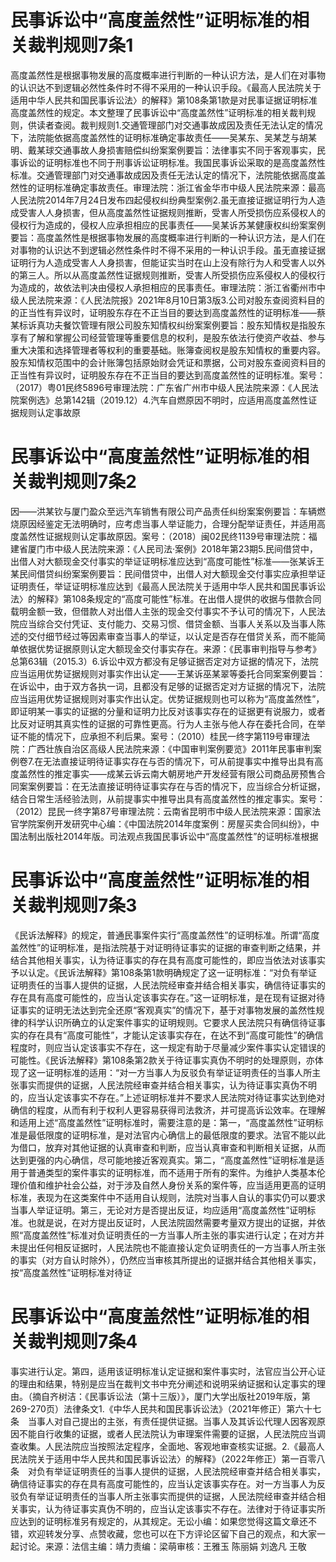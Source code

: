 # 民事诉讼中“高度盖然性”证明标准的相关裁判规则7条1

高度盖然性是根据事物发展的高度概率进行判断的一种认识方法，是人们在对事物的认识达不到逻辑必然性条件时不得不采用的一种认识手段。《最高人民法院关于适用中华人民共和国民事诉讼法〉的解释》第108条第1款是对民事证据证明标准高度盖然性的规定。本文整理了民事诉讼中“高度盖然性”证明标准的相关裁判规则，供读者查阅。裁判规则1.交通管理部门对交通事故成因及责任无法认定的情况下，法院能依据高度盖然性的证明标准确定事故责任——吴某东、吴某芝与胡某明、戴某球交通事故人身损害赔偿纠纷案案例要旨：法律事实不同于客观事实，民事诉讼的证明标准也不同于刑事诉讼证明标准。我国民事诉讼采取的是高度盖然性标准。交通管理部门对交通事故成因及责任无法认定的情况下，法院能依据高度盖然性的证明标准确定事故责任。审理法院：浙江省金华市中级人民法院来源：最高人民法院2014年7月24日发布四起侵权纠纷典型案例2.虽无直接证据证明行为人造成受害人人身损害，但从高度盖然性证据规则推断，受害人所受损伤应系侵权人的侵权行为造成的，侵权人应承担相应的民事责任——吴某诉苏某健康权纠纷案案例要旨：高度盖然性是根据事物发展的高度概率进行判断的一种认识方法，是人们在对事物的认识达不到逻辑必然性条件时不得不采用的一种认识手段。虽无直接证据证明行为人造成受害人人身损害，但能证实当时在山上没有除行为人和受害人以外的第三人。所以从高度盖然性证据规则推断，受害人所受损伤应系侵权人的侵权行为造成的，故依法判决由侵权人承担相应的民事责任。审理法院：浙江省衢州市中级人民法院来源：《人民法院报》2021年8月10日第3版3.公司对股东查阅资料目的的正当性有异议时，证明股东存在不正当目的要达到高度盖然性的证明标准——蔡某标诉真功夫餐饮管理有限公司股东知情权纠纷案案例要旨：股东知情权是指股东享有了解和掌握公司经营管理等重要信息的权利，是股东依法行使资产收益、参与重大决策和选择管理者等权利的重要基础。账簿查阅权是股东知情权的重要内容。股东知情权范围中的会计账簿包括原始财会凭证和票据，公司对股东查阅资料目的正当性有异议时，证明股东存在不正当目的要达到高度盖然性的证明标准。案号：（2017）粤01民终5896号审理法院：广东省广州市中级人民法院来源：《人民法院案例选》总第142辑（2019.12）4.汽车自燃原因不明时，应适用高度盖然性证据规则认定事故原

# 民事诉讼中“高度盖然性”证明标准的相关裁判规则7条2

因——洪某钦与厦门盈众至远汽车销售有限公司产品责任纠纷案案例要旨：车辆燃烧原因经鉴定无法明确时，应考虑当事人举证能力，合理分配举证责任，并适用高度盖然性证据规则认定事故原因。案号：（2018）闽02民终1139号审理法院：福建省厦门市中级人民法院来源：《人民司法·案例》2018年第23期5.民间借贷中，出借人对大额现金交付事实的举证证明标准应达到“高度可能性”标准——张某诉王某民间借贷纠纷案案例要旨：民间借贷中，出借人对大额现金交付事实应承担举证证明责任，举证证明标准应达到《最高人民法院关于适用中华人民共和国民事诉讼法〉的解释》第108条规定的“高度可能性”标准。在出借人提供的收据与借款合同载明金额一致，但借款人对出借人主张的现金交付事实不予认可的情况下，人民法院应当综合交付凭证、支付能力、交易习惯、借贷金额、当事人关系以及当事人陈述的交付细节经过等因素审查当事人的举证，以认定是否存在借贷关系，而不能简单依据优势证据原则认定大额现金交付事实存在。来源：《民事审判指导与参考》总第63辑（2015.3）6.诉讼中双方都没有足够证据否定对方证据的情况下，法院应当运用优势证据规则对事实作出认定——王某诉巫某翠等委托合同案案例要旨：在诉讼中，由于双方各执一词，且都没有足够的证据否定对方证据的情况下，法院应当运用优势证据规则对事实作出认定。优势证据规则也可以称为“高度盖然性”，即证明某一事实的证据的分量和证明力比反对该事实存在的证据更有说服力，或者比反对证明其真实性的证据的可靠性更高。行为人主张与他人存在委托合同，在举证不能的情况下，应承担不利后果。案号：（2010）桂民一终字第119号审理法院：广西壮族自治区高级人民法院来源：《中国审判案例要览》2011年民事审判案例卷7.在无法直接证明待证事实存在与否的情况下，可从前提事实中推导出具有高度盖然性的推定事实——成某云诉云南大朝房地产开发经营有限公司商品房预售合同案案例要旨：在无法直接证明待证事实存在与否的情况下，应当综合分析证据，结合日常生活经验法则，从前提事实中推导出具有高度盖然性的推定事实。案号：（2012）昆民一终字第87号审理法院：云南省昆明市中级人民法院来源：国家法官学院案例开发研究中心编：《中国法院2014年度案例：房屋买卖合同纠纷》，中国法制出版社2014年版。司法观点我国民事诉讼中“高度盖然性”的证明标准根据

# 民事诉讼中“高度盖然性”证明标准的相关裁判规则7条3

《民诉法解释》的规定，普通民事案件实行“高度盖然性”的证明标准。所谓“高度盖然性”的证明标准，是指法院基于对证明待证事实的证据的审查判断之结果，并结合其他相关事实，认为待证事实的存在具有高度可能性的，即应当依法对该事实予以认定。《民诉法解释》第108条第1款明确规定了这一证明标准：“对负有举证证明责任的当事人提供的证据，人民法院经审查并结合相关事实，确信待证事实的存在具有高度可能性的，应当认定该事实存在。”这一证明标准，是在现有证据对待证事实的证明无法达到完全还原“客观真实”的情况下，基于对事物发展的盖然性规律的科学认识所确立的认定案件事实的证明规则。它要求人民法院只有确信待证事实的存在具有“高度可能性”，才能认定该事实存在，在达不到“高度可能性”的确信程度时，则应当认定该事实不存在，这一规定有助于尽量减少案件事实认定错误的可能性。《民诉法解释》第108条第2款关于待证事实真伪不明时的处理原则，亦体现了这一证明标准的适用：“对一方当事人为反驳负有举证证明责任的当事人所主张事实而提供的证据，人民法院经审查并结合相关事实，认为待证事实真伪不明的，应当认定该事实不存在。”上述证明标准并不要求人民法院对待证事实达到绝对确信的程度，从而有利于权利人更容易获得司法救济，并可提高诉讼效率。在理解和适用上述“高度盖然性”证明标准时，需要注意的是：第一，“高度盖然性”证明标准是最低限度的证明标准，是对法官内心确信上的最低限度的要求。法官不能以此为借口，放弃对其他证据的认真审查和判断，应当认真审查和判断相关证据，从而达到更强的内心确信，尽可能地接近客观真实。第二，“高度盖然性”证明标准是适用于普通类型的案件事实的证明标准，而不适用于所有的案件。为维护人类基本伦理价值和维护社会公益，对于涉及自然人身份关系的案件等，应当适用更高的证明标准，表现为在这类案件中不适用自认规则，法院对当事人自认的事实仍可以要求当事人举证证明。第三，无论对方是否提出反证，均应适用“高度盖然性”证明标准。也就是说，在对方提出反证时，人民法院固然需要考量双方提出的证据，并依照“高度盖然性”标准对负证明责任的一方当事人所主张的事实进行认定；在对方并未提出任何相反证据时，人民法院也不能直接认定负证明责任的一方当事人所主张的事实（对方自认时除外），仍然应当审核其所提出的证据并结合其他相关事实，按“高度盖然性”证明标准对待证

# 民事诉讼中“高度盖然性”证明标准的相关裁判规则7条4

事实进行认定。第四，适用该证明标准认定证据和案件事实时，法官应当公开心证的理由和结果，特别是应当在裁判文书中充分阐述和说明采纳证据和认定事实的理由。（摘自齐树洁：《民事诉讼法（第十三版）》，厦门大学出版社2019年版，第269-270页）法律条文1.《中华人民共和国民事诉讼法》（2021年修正）第六十七条　当事人对自己提出的主张，有责任提供证据。当事人及其诉讼代理人因客观原因不能自行收集的证据，或者人民法院认为审理案件需要的证据，人民法院应当调查收集。人民法院应当按照法定程序，全面地、客观地审查核实证据。2.《最高人民法院关于适用中华人民共和国民事诉讼法〉的解释》（2022年修正）第一百零八条　对负有举证证明责任的当事人提供的证据，人民法院经审查并结合相关事实，确信待证事实的存在具有高度可能性的，应当认定该事实存在。对一方当事人为反驳负有举证证明责任的当事人所主张事实而提供的证据，人民法院经审查并结合相关事实，认为待证事实真伪不明的，应当认定该事实不存在。法律对于待证事实所应达到的证明标准另有规定的，从其规定。无讼小编：如果您觉得这篇文章还不错，欢迎转发分享、点赞收藏，您也可以在下方评论区留下自己的观点，和大家一起讨论。来源：法信主编：靖力责编：梁萌审核：王雅玉 陈丽娟 刘逸凡 王敬

